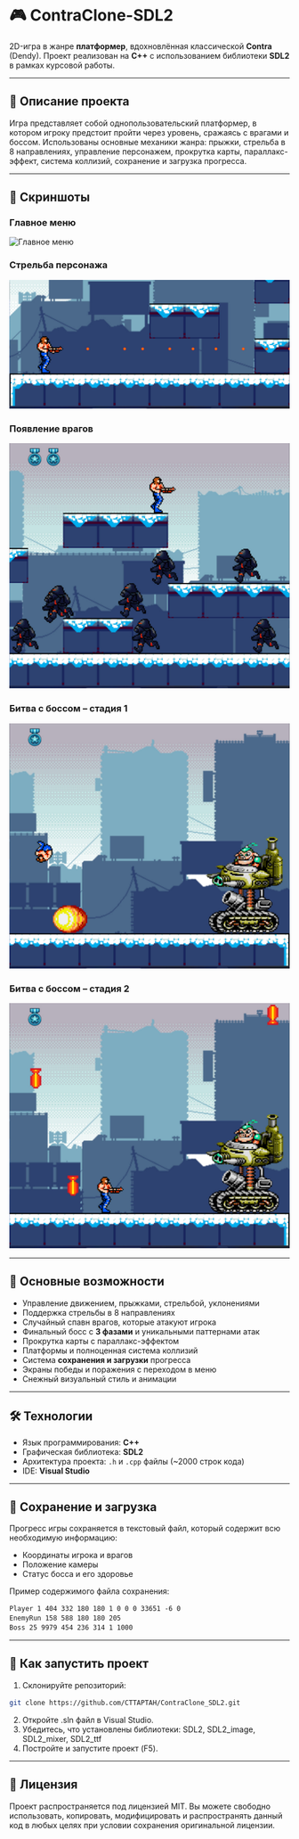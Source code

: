 # 🎮 ContraClone-SDL2

2D-игра в жанре **платформер**, вдохновлённая классической **Contra** (Dendy). Проект реализован на **C++** с использованием библиотеки **SDL2** в рамках курсовой работы.

---

## 🧩 Описание проекта

Игра представляет собой однопользовательский платформер, в котором игроку предстоит пройти через уровень, сражаясь с врагами и боссом. Использованы основные механики жанра: прыжки, стрельба в 8 направлениях, управление персонажем, прокрутка карты, параллакс-эффект, система коллизий, сохранение и загрузка прогресса.

---

## 📸 Скриншоты

### Главное меню
![Главное меню](screenshots/main_menu.png)

### Стрельба персонажа
![Стрельба](screenshots/shooting.png)

### Появление врагов
![Враги](screenshots/enemies.png)

### Битва с боссом – стадия 1
![Босс 1](screenshots/fight_boss1.png)

### Битва с боссом – стадия 2
![Босс 2](screenshots/fight_boss2.png)

---

## 🚀 Основные возможности

- Управление движением, прыжками, стрельбой, уклонениями
- Поддержка стрельбы в 8 направлениях
- Случайный спавн врагов, которые атакуют игрока
- Финальный босс с **3 фазами** и уникальными паттернами атак
- Прокрутка карты с параллакс-эффектом
- Платформы и полноценная система коллизий
- Система **сохранения и загрузки** прогресса
- Экраны победы и поражения с переходом в меню
- Снежный визуальный стиль и анимации

---

## 🛠️ Технологии

- Язык программирования: **C++**
- Графическая библиотека: **SDL2**
- Архитектура проекта: `.h` и `.cpp` файлы (~2000 строк кода)
- IDE: **Visual Studio**

---

## 💾 Сохранение и загрузка

Прогресс игры сохраняется в текстовый файл, который содержит всю необходимую информацию:
- Координаты игрока и врагов
- Положение камеры
- Статус босса и его здоровье

Пример содержимого файла сохранения:
```txt
Player 1 404 332 180 180 1 0 0 0 33651 -6 0
EnemyRun 158 588 180 180 205
Boss 25 9979 454 236 314 1 1000
```

---

## 🚀 Как запустить проект

1. Склонируйте репозиторий:
```bash
git clone https://github.com/CTTAPTAH/ContraClone_SDL2.git
```
2. Откройте .sln файл в Visual Studio.
3. Убедитесь, что установлены библиотеки: SDL2, SDL2_image, SDL2_mixer, SDL2_ttf
4. Постройте и запустите проект (F5).

---

## 📄 Лицензия

Проект распространяется под лицензией MIT. Вы можете свободно использовать, копировать, модифицировать и распространять данный код в любых целях при условии сохранения оригинальной лицензии.
